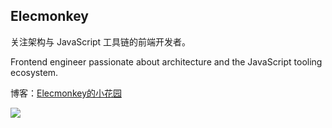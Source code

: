 ## Elecmonkey

关注架构与 JavaScript 工具链的前端开发者。

Frontend engineer passionate about architecture and the JavaScript tooling ecosystem.

博客：[Elecmonkey的小花园](https://www.elecmonkey.com)

<div>
  <img src="https://github-readme-stats.vercel.app/api/top-langs/?username=elecmonkey&layout=pie&hide=html,css&card_width=380" />
</div>
